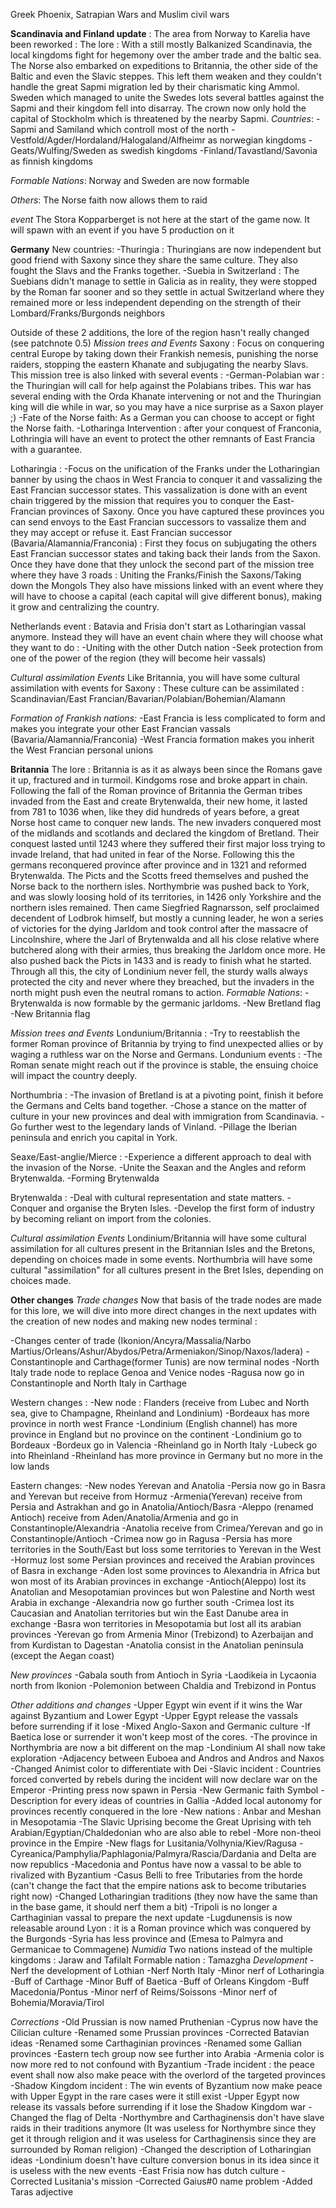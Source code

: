Greek Phoenix, Satrapian Wars and Muslim civil wars

**Scandinavia and Finland update** :
The area from Norway to Karelia have been reworked :
The lore :
With a still mostly Balkanized Scandinavia, the local kingdoms fight for hegemony over the amber trade and the baltic sea. The Norse also embarked on expeditions to Britannia, the other side of the Baltic and even the Slavic steppes. This left them weaken and they couldn't handle the great Sapmi migration led by their charismatic king Ammol. Sweden which managed to unite the Swedes lots several battles against the Sapmi and their kingdom fell into disarray. The crown now only hold the capital of Stockholm which is threatened by the nearby Sapmi.
*Countries*:
-Sapmi and Samiland which controll most of the north
-Vestfold/Agder/Hordaland/Halogaland/Alfheimr as norwegian kingdoms
-Geats/Wulfing/Sweden as swedish kingdoms
-Finland/Tavastland/Savonia as finnish kingdoms

*Formable Nations*:
Norway and Sweden are now formable

*Others*:
The Norse faith now allows them to raid

*event*
The Stora Kopparberget is not here at the start of the game now. It will spawn with an event if you have 5 production on it

**Germany**
New countries:
-Thuringia : Thuringians are now independent but good friend with Saxony since they share the same culture. They also fought the Slavs and the Franks together.
-Suebia in Switzerland : The Suebians didn't manage to settle in Galicia as in reality, they were stopped by the Roman far sooner and so they settle in actual Switzerland where they remained more or less independent depending on the strength of their Lombard/Franks/Burgonds neighbors

Outside of these 2 additions, the lore of the region hasn't really changed (see patchnote 0.5)
*Mission trees and Events*
Saxony : Focus on conquering central Europe by taking down their Frankish nemesis, punishing the norse raiders, stopping the eastern Khanate and subjugating the nearby Slavs.
This mission tree is also linked with several events :
  -German-Polabian war : the Thuringian will call for help against the Polabians tribes. This war has several ending with the Orda Khanate intervening or not and the Thuringian king will die while in war, so you may have a nice surprise as a Saxon player ;)
  -Fate of the Norse faith: As a German you can choose to accept or fight the Norse faith.
  -Lotharinga Intervention : after your conquest of Franconia, Lothringia will have an event to protect the other remnants of East Francia with a guarantee.

Lotharingia :
  -Focus on the unification of the Franks under the Lotharingian banner by using the chaos in West Francia to conquer it and vassalizing the East Francian successor states. This vassalization is done with an event chain triggered by the mission that requires you to conquer the East-Francian provinces of Saxony. Once you have captured these provinces you can send envoys to the East Francian successors to vassalize them and they may accept or refuse it.
East Francian successor (Bavaria/Alamannia/Franconia) :
  First they focus on subjugating the others East Francian successor states and taking back their lands from the Saxon.
  Once they have done that they unlock the second part of the mission tree where they have 3 roads : Uniting the Franks/Finish the Saxons/Taking down the Mongols
  They also have missions linked with an event where they will have to choose a capital (each capital will give different bonus), making it grow and centralizing the country.

Netherlands event :
Batavia and Frisia don't start as Lotharingian vassal anymore. Instead they will have an event chain where they will choose what they want to do :
  -Uniting with the other Dutch nation
  -Seek protection from one of the power of the region (they will become heir vassals)


*Cultural assimilation Events*
Like Britannia, you will have some cultural assimilation with events for Saxony :
These culture can be assimilated : Scandinavian/East Francian/Bavarian/Polabian/Bohemian/Alamann

*Formation of Frankish nations:*
-East Francia is less complicated to form and makes you integrate your other East Francian vassals (Bavaria/Alamannia/Franconia)
-West Francia formation makes you inherit the West Francian personal unions


**Britannia**
The lore :
Britannia is as it as always been since the Romans gave it up, fractured and in turmoil. Kindgoms rose and broke appart in chain. Following the fall of the Roman province of Britannia the German tribes invaded from the East and create Brytenwalda, their new home, it lasted from 781 to 1036 when, like they did hundreds of years before, a great Norse host came to conquer new lands. The new invaders conquered most of the midlands and scotlands and declared the kingdom of Bretland. Their conquest lasted until 1243 where they suffered their first major loss trying to invade Ireland, that had united in fear of the Norse. Following this the germans reconquered province after province and in 1321 and reformed Brytenwalda. The Picts and the Scotts freed themselves and pushed the Norse back to the northern isles. Northymbrie was pushed back to York, and was slowly loosing hold of its territories, in 1426 only Yorkshire and the northern isles remained. Then came Siegfried Ragnarsson, self proclaimed decendent of Lodbrok himself, but mostly a cunning leader, he won a series of victories for the dying Jarldom and took control after the massacre of Lincolnshire, where the Jarl of Brytenwalda and all his close relative where butchered along with their armies, thus breaking the Jarldom once more. He also pushed back the Picts in 1433 and is ready to finish what he started. Through all this, the city of Londinium never fell, the sturdy walls always protected the city and never where they breached, but the invaders in the north might push even the neutral romans to action.
*Formable Nations*:
-Brytenwalda is now formable by the germanic jarldoms.
-New Bretland flag
-New Britannia flag

*Mission trees and Events*
Londunium/Britannia :
  -Try to reestablish the former Roman province of Britannia by trying to find unexpected allies or by waging a ruthless war on the Norse and Germans.
Londunium events :
  -The Roman senate might reach out if the province is stable, the ensuing choice will impact the country deeply.

Northumbria :
  -The invasion of Bretland is at a pivoting point, finish it before the Germans and Celts band together.
  -Chose a stance on the matter of culture in your new provinces and deal with immigration from Scandinavia.
  -Go further west to the legendary lands of Vinland.
  -Pillage the Iberian peninsula and enrich you capital in York.

Seaxe/East-anglie/Mierce :
  -Experience a different approach to deal with the invasion of the Norse.
  -Unite the Seaxan and the Angles and reform Brytenwalda.
  -Forming Brytenwalda

Brytenwalda :
  -Deal with cultural representation and state matters.
  -Conquer and organise the Bryten Isles.
  -Develop the first form of industry by becoming reliant on import from the colonies.

*Cultural assimilation Events*
Londinium/Britannia will have some cultural assimilation for all cultures present in the Britannian Isles and the Bretons, depending on choices made in some events.
Northumbria will have some cultural "assimilation" for all cultures present in the Bret Isles, depending on choices made.

**Other changes**
*Trade changes*
Now that basis of the trade nodes are made for this lore, we will dive into more direct changes in the next updates with the creation of new nodes and making new nodes terminal :

-Changes center of trade (Ikonion/Ancyra/Massalia/Narbo Martius/Orleans/Ashur/Abydos/Petra/Armeniakon/Sinop/Naxos/Iadera)
-Constantinople and Carthage(former Tunis) are now terminal nodes
-North Italy trade node to replace Genoa and Venice nodes
-Ragusa now go in Constantinople and North Italy in Carthage

Western changes :
-New node : Flanders (receive from Lubec and North sea, give to Champagne, Rheinland and Londinium)
-Bordeaux has more province in north west France
-Londinium (English channel) has more province in England but no province on the continent
-Londinium go to Bordeaux
-Bordeux go in Valencia
-Rheinland go in North Italy
-Lubeck go into Rheinland
-Rheinland has more province in Germany but no more in the low lands

Eastern changes:
-New nodes Yerevan and Anatolia
-Persia now go in Basra and Yerevan but receive from Hormuz
-Armenia(Yerevan) receive from Persia and Astrakhan and go in Anatolia/Antioch/Basra
-Aleppo (renamed Antioch) receive from Aden/Anatolia/Armenia and go in Constantinople/Alexandria
-Anatolia receive from Crimea/Yerevan and go in Constantinople/Antioch
-Crimea now go in Ragusa
-Persia has more territories in the South/East but loss some territories to Yerevan in the West
-Hormuz lost some Persian provinces and received the Arabian provinces of Basra in exchange
-Aden lost some provinces to Alexandria in Africa but won most of its Arabian provinces in exchange
-Antioch(Aleppo) lost its Anatolian and Mesopotamian provinces but won Palestine and North west Arabia in exchange
-Alexandria now go further south
-Crimea lost its Caucasian and Anatolian territories but win the East Danube area in exchange
-Basra won territories in Mesopotamia but lost all its arabian provinces
-Yerevan go from Armenia Minor (Trebizond) to Azerbaijan and from Kurdistan to Dagestan
-Anatolia consist in the Anatolian peninsula (except the Aegan coast)

*New provinces*
-Gabala south from Antioch in Syria
-Laodikeia in Lycaonia north from Ikonion
-Polemonion between Chaldia and Trebizond in Pontus

*Other additions and changes*
-Upper Egypt win event if it wins the War against Byzantium and Lower Egypt
-Upper Egypt release the vassals before surrending if it lose
-Mixed Anglo-Saxon and Germanic culture
-If Baetica lose or surrender it won't keep most of the cores.
-The province in Northymbria are now a bit different on the map
-Londinium AI shall now take exploration
-Adjacency between Euboea and Andros and Andros and Naxos
-Changed Animist color to differentiate with Dei
-Slavic incident : Countries forced converted by rebels during the incident will now declare war on the Emperor
-Printing press now spawn in Persia
-New Germanic faith Symbol
-Description for every ideas of countries in Gallia
-Added local autonomy for provinces recently conquered in the lore
-New nations : Anbar and Meshan in Mesopotamia
-The Slavic Uprising become the Great Uprising with teh Arabian/Egyptian/Chaldedonian who are also able to rebel
-More non-theoi province in the Empire
-New flags for Lusitania/Volhynia/Kiev/Ragusa
-Cyreanica/Pamphylia/Paphlagonia/Palmyra/Rascia/Dardania and Delta are now republics
-Macedonia and Pontus have now a vassal to be able to rivalized with Byzantium
-Casus Belli to free Tributaries from the horde (can't change the fact that the empire nations ask to become tributaries right now)
-Changed Lotharingian traditions (they now have the same than in the base game, it should nerf them a bit)
-Tripoli is no longer a Carthaginian vassal to prepare the next update
-Lugdunensis is now releasable around Lyon : it is a Roman province which was conquered by the Burgonds
-Syria has less province and (Emesa to Palmyra and Germanicae to Commagene)
*Numidia*
Two nations instead of the multiple kingdoms : Jaraw and Tafilalt
Formable nation : Tamazgha
*Development*
-Nerf the development of Lothian
-Nerf North Italy
-Minor nerf of Lotharingia
-Buff of Carthage
-Minor Buff of Baetica
-Buff of Orleans Kingdom
-Buff Macedonia/Pontus
-Minor nerf of Reims/Soissons
-Minor nerf of Bohemia/Moravia/Tirol

*Corrections*
-Old Prussian is now named Pruthenian
-Cyprus now have the Cilician culture
-Renamed some Prussian provinces
-Corrected Batavian ideas
-Renamed some Carthaginian provinces
-Renamed some Gallian provinces
-Eastern tech group now see further into Arabia
-Armenia color is now more red to not confound with Byzantium
-Trade incident : the peace event shall now also make peace with the overlord of the targeted provinces
-Shadow Kingdom incident : The win events of Byzantium now make peace with Upper Egypt in the rare cases were it still exist
-Upper Egypt now release its vassals before surrending if it lose the Shadow Kingdom war
-Changed the flag of Delta
-Northymbre and Carthaginensis don't have slave raids in their traditions anymore (It was useless for Northymbre since they get it through religion and it was useless for Carthaginensis  since they are surrounded by Roman religion)
-Changed the description of Lotharingian ideas
-Londinium doesn't have culture conversion bonus in its idea since it is useless with the new events
-East Frisia now has dutch culture
-Corrected Lusitania's mission
-Corrected Gaius#0 name problem
-Added Taras adjective
